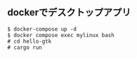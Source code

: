 ## dockerでデスクトップアプリ

```
$ docker-compose up -d 
$ docker compose exec mylinux bash
# cd hello-gtk
# cargo run
```
